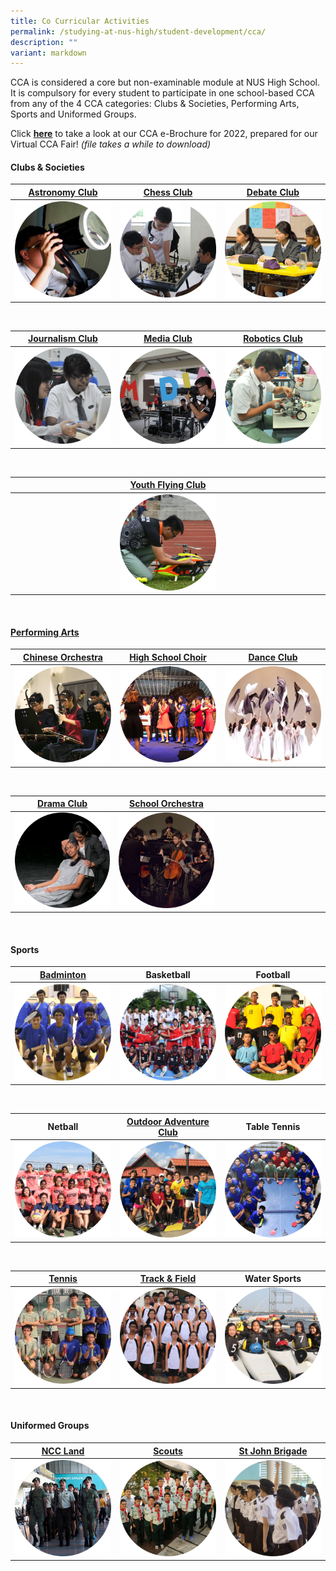 ```yaml
---
title: Co Curricular Activities
permalink: /studying-at-nus-high/student-development/cca/
description: ""
variant: markdown
---
```

CCA is considered a core but non-examinable module at NUS High School. It is compulsory for every student to participate in one school-based CCA from any of the 4 CCA categories: Clubs &amp; Societies, Performing Arts, Sports and Uniformed Groups.

Click&nbsp;**<a target="_blank" href="/files/CCA/ccabrochure.pdf">here</a>**&nbsp;to take a look at our CCA e-Brochure for 2022, prepared for our Virtual CCA Fair!&nbsp;_(file takes a while to download)_

#### **Clubs &amp; Societies**
<table>
	<thead>
		<tr>
			<th style="width: 33%; text-align: center">
				<a target="_blank" href="https://linktr.ee/nushastro">Astronomy Club</a>
			</th>
			<th style="width: 33%; text-align: center">
				<a target="_blank" href="https://www.instagram.com/nushblackknights/">Chess Club</a>
			</th>
			<th style="width: 33%; text-align: center">
				<a target="_blank" href="https://www.instagram.com/nush.debate/">Debate Club</a>
			</th>
		</tr>
	</thead>
	<tbody>
		<tr>
			<td style="text-align:center"> 
				<a target="_blank" href="https://linktr.ee/nushastro">
					<img src="/images/Student Development/CCA/ccapic1.png" style="max-width=100%; max-height=100%">
				</a>
			</td>
			<td style="text-align:center">
				<a target="_blank" href="https://www.instagram.com/nushblackknights/">
					<img src="/images/Student Development/CCA/ccapic2.png" style="max-width=100%; max-height=100%">
				</a>
			</td>
			<td style="text-align:center">
			<a target="_blank" href="https://www.instagram.com/nush.debate/">
				<img src="/images/Student Development/CCA/ccapic3.png" style="max-width=100%; max-height=100%">
				</a>
			</td>
		</tr>
	</tbody>
</table>

<br>

<table>
	<thead>
		<tr>
			<th style="width: 33%; text-align: center">
					<a target="_blank" href="https://nushpress.com/">Journalism Club</a><a>
			</a></th>
			<th style="width: 33%; text-align: center">
				<a target="_blank" href="https://www.instagram.com/nushmedia/">Media Club</a>
			</th>
			<th style="width: 33%; text-align: center">
				<a target="_blank" href="https://www.instagram.com/nush.robo/">Robotics Club</a>
			</th>
		</tr>
	</thead>
	<tbody>
		<tr>
			<td style="text-align:center"> 
				<a target="_blank" href="https://nushpress.com/">
					<img src="/images/Student Development/CCA/ccapic4.png" style="max-width=100%; max-height=100%">
				</a>
			</td>
			<td style="text-align:center">
			<a target="_blank" href="https://www.instagram.com/nushmedia/">
				<img src="/images/Student Development/CCA/ccapic5.png" style="max-width=100%; max-height=100%">
				</a>
			</td>
			<td style="text-align:center">
			<a target="_blank" href="https://www.instagram.com/nush.robo/">
				<img src="/images/Student Development/CCA/ccapic6.png" style="max-width=100%; max-height=100%">
				</a>
			</td>
		</tr>
	</tbody>
</table>

<br>

<table>
	<thead>
		<tr>
			<th style="width: 33%; text-align: center">
			</th>
			<th style="width: 33%; text-align: center">
				<a target="_blank" href="https://www.instagram.com/nushyfc/">Youth Flying Club</a>
			</th>
			<th style="width: 33%; text-align: center">
			</th>
		</tr>
	</thead>
	<tbody>
		<tr>
			<td>
			</td>
			<td style="text-align:center">
			<a target="_blank" href="https://www.instagram.com/nushyfc/">
				<img src="/images/Student Development/CCA/ccapic7.png" style="max-width=100%; max-height=100%">
				</a>
			</td>
			<td>
			</td>
		</tr>
	</tbody>
</table>

<br>


#### **[Performing Arts](https://youtu.be/llm-vZhEDnA)**
<table>
	<thead>
		<tr>
			<th style="width: 33%; text-align: center">
				<a target="_blank" href="https://www.youtube.com/@nushighchineseorchestra1659">Chinese Orchestra</a>
			</th>
			<th style="width: 33%; text-align: center">
				<a target="_blank" href="https://www.instagram.com/nushchoir/">High School Choir</a>
			</th>
			<th style="width: 33%; text-align: center">
				<a target="_blank" href="https://linktr.ee/NushDanceClub">Dance Club</a>
			</th>
		</tr>
	</thead>
	<tbody>
		<tr>
			<td style="text-align:center"> 
				<a target="_blank" href="https://www.youtube.com/@nushighchineseorchestra1659">
					<img src="/images/Student Development/CCA/ccapic8.png" style="max-width=100%; max-height=100%">
				</a>
			</td>
			<td style="text-align:center">
			<a target="_blank" href="https://www.instagram.com/nushchoir/">
				<img src="/images/Student Development/CCA/ccapic9.png" style="max-width=100%; max-height=100%">
				</a>
			</td>
			<td style="text-align:center">
			<a target="_blank" href="https://linktr.ee/NushDanceClub">
				<img src="/images/Student Development/CCA/ccapic10.png" style="max-width=100%; max-height=100%">
				</a>
			</td>
		</tr>
	</tbody>
</table>

<br>

<table>
	<thead>
		<tr>
			<th style="width: 33%; text-align: center">
				<a target="_blank" href="https://www.youtube.com/watch?v=XN4kh6ryROM">Drama Club</a>
			</th>
			<th style="width: 33%; text-align: center">
				<a target="_blank" href="https://www.youtube.com/watch?v=D1Gts8tf5pY">School Orchestra</a>
			</th>
			<th>
			</th>
		</tr>
	</thead>
	<tbody>
		<tr>
			<td style="text-align:center">
			<a target="_blank" href="https://www.youtube.com/watch?v=XN4kh6ryROM">
				<img src="/images/Student Development/CCA/ccapic11.png" style="max-width=100%; max-height=100%">
				</a>
			</td>
			<td style="text-align:center">
			<a target="_blank" href="https://www.youtube.com/watch?v=D1Gts8tf5pY">
				<img src="/images/Student Development/CCA/ccapic12.png" style="max-width=100%; max-height=100%">
				</a>
			</td>
			<td>
			</td>
		</tr>
	</tbody>
</table>

<br>

#### **Sports**

<table>
	<thead>
		<tr>
			<th style="width: 33%; text-align: center">
				<a target="_blank" href="https://oqg.nyc3.digitaloceanspaces.com/uploads/pdf/6597babe3151d.pdf">Badminton</a>
			</th>
			<th style="width: 33%; text-align: center">
				Basketball
			</th>
			<th style="width: 33%; text-align: center">
				Football
			</th>
		</tr>
	</thead>
	<tbody>
		<tr>
			<td style="text-align:center"> 
				<a target="_blank" href="https://oqg.nyc3.digitaloceanspaces.com/uploads/pdf/6597babe3151d.pdf">
					<img src="/images/Student Development/CCA/ccapic13.png" style="max-width=100%; max-height=100%">
				</a>
			</td>
			<td style="text-align:center">
			<img src="/images/Student Development/CCA/ccapic14.png" style="max-width=100%; max-height=100%">
			</td>
			<td style="text-align:center">
			<img src="/images/Student Development/CCA/ccapic15.png" style="max-width=100%; max-height=100%">
			</td>
		</tr>
	</tbody>
</table>

<br>

<table>
	<thead>
		<tr>
			<th style="width: 33%; text-align: center">
				Netball
			</th>
			<th style="width: 33%; text-align: center">
				<a target="_blank" href="https://www.instagram.com/nush.odac/">Outdoor Adventure Club</a>
			</th>
			<th style="width: 33%; text-align: center">
				Table Tennis
			</th>
		</tr>
	</thead>
	<tbody>
		<tr>
			<td style="text-align:center"> 
				<img src="/images/Student Development/CCA/ccapic16.png" style="max-width=100%; max-height=100%">
			</td>
			<td style="text-align:center">
			<a target="_blank" href="https://www.instagram.com/nush.odac/">
				<img src="/images/Student Development/CCA/ccapic17.png" style="max-width=100%; max-height=100%">
				</a>
			</td>
			<td style="text-align:center">
			<img src="/images/Student Development/CCA/ccapic18.png" style="max-width=100%; max-height=100%">
			</td>
		</tr>
	</tbody>
</table>

<br>

<table>
	<thead>
		<tr>
			<th style="width: 33%; text-align: center">
				<a target="_blank" href="https://www.instagram.com/nushtennis/">Tennis</a>
			</th>
			<th style="width: 33%; text-align: center">
				<a target="_blank" href="https://www.instagram.com/nushtrack">Track &amp; Field</a>
			</th>
			<th style="width: 33%; text-align: center">
				Water Sports
			</th>
		</tr>
	</thead>
	<tbody>
		<tr>
			<td style="text-align:center"> 
				<a target="_blank" href="https://www.instagram.com/nushtennis/">
					<img src="/images/Student Development/CCA/ccapic19.png" style="max-width=100%; max-height=100%">
				</a>
			</td>
			<td style="text-align:center">
			<a target="_blank" href="https://www.instagram.com/nushtrack">
				<img src="/images/Student Development/CCA/ccapic20.png" style="max-width=100%; max-height=100%">
				</a>
			</td>
			<td style="text-align:center">
			<img src="/images/Student Development/CCA/ccapic21.png" style="max-width=100%; max-height=100%">
			</td>
		</tr>
	</tbody>
</table>

<br>

#### **Uniformed Groups**

<table>
	<thead>
		<tr>
			<th style="width: 33%; text-align: center">
				<a target="_blank" href="https://www.instagram.com/nushncc/">NCC Land</a>
			</th>
			<th style="width: 33%; text-align: center">
				<a target="_blank" href="https://nushighedu-my.sharepoint.com/:p:/g/personal/nhschany_nushigh_edu_sg/EaDdC6yfkmFDjlhU8AZyjjUBvwHCOVvhfK2NDKC00Qar5w?e=IMXKbA">Scouts</a>
			</th>
			<th style="width: 33%; text-align: center">
				<a target="_blank" href="https://www.instagram.com/nushsjb/">St John Brigade</a>
			</th>
		</tr>
	</thead>
	<tbody>
		<tr>
			<td style="text-align:center"> 
				<a target="_blank" href="https://www.instagram.com/nushncc/">
					<img src="/images/Student Development/CCA/ccapic22.png" style="max-width=100%; max-height=100%">
				</a>
			</td>
			<td style="text-align:center">
			<a target="_blank" href="https://nushighedu-my.sharepoint.com/:p:/g/personal/nhschany_nushigh_edu_sg/EaDdC6yfkmFDjlhU8AZyjjUBvwHCOVvhfK2NDKC00Qar5w?e=IMXKbA">
				<img src="/images/Student Development/CCA/ccapic23.png" style="max-width=100%; max-height=100%">
				</a>
			</td>
			<td style="text-align:center">
			<a target="_blank" href="https://www.instagram.com/nushsjb/">
				<img src="/images/Student Development/CCA/ccapic24.png" style="max-width=100%; max-height=100%">
				</a>
			</td>
		</tr>
	</tbody>
</table>

<br>